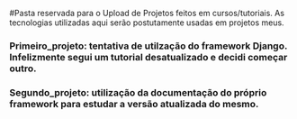 #Pasta reservada para o Upload de Projetos feitos em cursos/tutoriais. As tecnologias utilizadas aqui serão postutamente usadas em projetos meus.

### Primeiro_projeto: tentativa de utilzação do framework Django. Infelizmente segui um tutorial desatualizado e decidi começar outro. 
### Segundo_projeto: utilização da documentação do próprio framework para estudar a versão atualizada do mesmo. 
